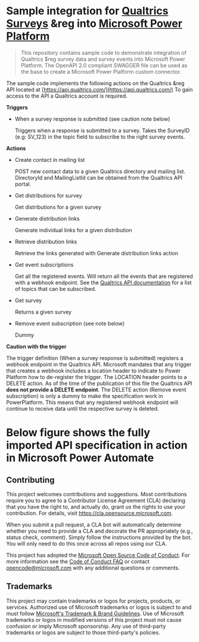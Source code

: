 # Sample integration for [Qualtrics  Surveys](https://www.qualtrics.com/) &reg into [Microsoft Power Platform](https://make.powerapps.com)

> This repository contains sample code to demonstrate integration of Qualtrics $reg survey data and survey events into Microsoft Power Platform.
> The OpenAPI 2.0 compliant SWAGGER file can be used as the base to create a Microsoft Power Platform custom connector. 

The sample code implements the following actions on the Qualtrics &reg API located at [https://api.qualtrics.com/](https://api.qualtrics.com/)
To gain access to the API a Qualtrics account is required.

**Triggers**

* When a survey response is submitted (see caution note below)

  Triggers when a response is submitted to a survey. Takes the SurveyID (e.g: SV_123) in the topic field to subscribe to the right survey events. 

**Actions**

* Create contact in mailing list

  POST new contact data to a given Qualtrics directory and mailing list.
DirectoryId and MailingListId can be obtained from the Qualtrics API portal.
    
* Get distributions for survey
  
  Get distributions for a given survey
  
* Generate distribution links
  
  Generate individual links for a given distribution

* Retrieve distribution links

  Retrieve the links generated with Generate distribution links action
  
* Get event subscriptions
  
  Get all the registered events. Will return all the events that are registered with a webhook endpoint. See the [Qualtrics API documentation](https://api.qualtrics.com/api-reference/reference/eventSubscriptions.json/paths/~1eventsubscriptions/post) for a list of topics that can be subscribed.
  
* Get survey

  Returns a given survey
  
* Remove event subscription (see note below)

  Dummy
 
**Caution with the trigger**

The trigger definition (When a survey response is submitted) registers a webhook endpoint in the Qualtrics API. Microsoft mandates that any trigger that creates a webhook includes a location header to indicate to Power Platform how to de-register the trigger. The LOCATION header points to a DELETE action. As of the time of the publication of this file the Qualtrics API **does not provide a DELETE endpoint**. The DELETE action (Remove event subscription) is only a dummy to make the specification work in PowerPlatform.
This means that any registered webhook endpoint will continue to receive data until the respective survey is deleted.

# Below figure shows the fully imported API specification in action in Microsoft Power Automate

## Contributing

This project welcomes contributions and suggestions.  Most contributions require you to agree to a
Contributor License Agreement (CLA) declaring that you have the right to, and actually do, grant us
the rights to use your contribution. For details, visit https://cla.opensource.microsoft.com.

When you submit a pull request, a CLA bot will automatically determine whether you need to provide
a CLA and decorate the PR appropriately (e.g., status check, comment). Simply follow the instructions
provided by the bot. You will only need to do this once across all repos using our CLA.

This project has adopted the [Microsoft Open Source Code of Conduct](https://opensource.microsoft.com/codeofconduct/).
For more information see the [Code of Conduct FAQ](https://opensource.microsoft.com/codeofconduct/faq/) or
contact [opencode@microsoft.com](mailto:opencode@microsoft.com) with any additional questions or comments.

## Trademarks

This project may contain trademarks or logos for projects, products, or services. Authorized use of Microsoft 
trademarks or logos is subject to and must follow 
[Microsoft's Trademark & Brand Guidelines](https://www.microsoft.com/en-us/legal/intellectualproperty/trademarks/usage/general).
Use of Microsoft trademarks or logos in modified versions of this project must not cause confusion or imply Microsoft sponsorship.
Any use of third-party trademarks or logos are subject to those third-party's policies.
